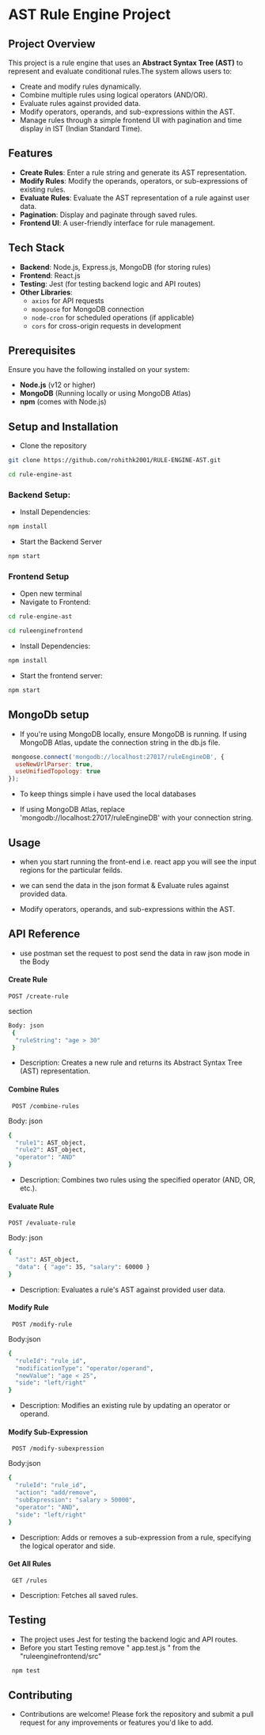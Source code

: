 # AST Rule Engine Project
## Project Overview
This project is a rule engine that uses an **Abstract Syntax Tree (AST)** to represent and evaluate conditional rules.The system allows users to:
- Create and modify rules dynamically.
- Combine multiple rules using logical operators (AND/OR).
- Evaluate rules against provided data.
- Modify operators, operands, and sub-expressions within the AST.
- Manage rules through a simple frontend UI with pagination and time display in IST (Indian Standard Time).

## Features
- **Create Rules**: Enter a rule string and generate its AST representation.
- **Modify Rules**: Modify the operands, operators, or sub-expressions of existing rules.
- **Evaluate Rules**: Evaluate the AST representation of a rule against user data.
- **Pagination**: Display and paginate through saved rules.
- **Frontend UI**: A user-friendly interface for rule management.
## Tech Stack

- **Backend**: Node.js, Express.js, MongoDB (for storing rules)
- **Frontend**: React.js
- **Testing**: Jest (for testing backend logic and API routes)
- **Other Libraries**: 
  - `axios` for API requests
  - `mongoose` for MongoDB connection
  - `node-cron` for scheduled operations (if applicable)
  - `cors` for cross-origin requests in development
## Prerequisites

Ensure you have the following installed on your system:
- **Node.js** (v12 or higher)
- **MongoDB** (Running locally or using MongoDB Atlas)
- **npm** (comes with Node.js)
## Setup and Installation
- Clone the repository

```bash
git clone https://github.com/rohithk2001/RULE-ENGINE-AST.git
```
```bash
cd rule-engine-ast

```
###  Backend Setup: 

- Install Dependencies:

```bash
npm install

```
- Start the Backend Server

```bash 
npm start
```

### Frontend Setup
- Open new terminal
- Navigate to Frontend: 
```bash
cd rule-engine-ast
```
```bash
cd ruleenginefrontend

```
- Install Dependencies:

```bash
npm install

```
- Start the frontend server:
```bash 
npm start
```


## MongoDb setup
- If you're using MongoDB locally, ensure MongoDB is running. If using MongoDB Atlas, update the connection string in the db.js file.

```js
 mongoose.connect('mongodb://localhost:27017/ruleEngineDB', {
  useNewUrlParser: true,
  useUnifiedTopology: true
});

```
- To keep things simple i have used the local databases

- If using MongoDB Atlas, replace 'mongodb://localhost:27017/ruleEngineDB' with your connection string.
## Usage

- when you start running the front-end i.e. react app you will see the input regions for the particular feilds.

- we can send the data in the json format & Evaluate rules against provided data.

- Modify operators, operands, and sub-expressions within the AST.
## API Reference

- use postman set the request to post send the data in raw json mode in the Body 

#### Create Rule
```http
POST /create-rule
```

section 
```bash
Body: json
 { 
  "ruleString": "age > 30"
 }
```
- Description: Creates a new rule and returns its Abstract Syntax Tree (AST) representation.

#### Combine Rules
```http 
 POST /combine-rules
```
Body: json
```bash
{ 
  "rule1": AST_object, 
  "rule2": AST_object, 
  "operator": "AND" 
}
```

- Description: Combines two rules using the specified operator (AND, OR, etc.).

#### Evaluate Rule
```http 
POST /evaluate-rule
```
Body: json

```bash
{ 
  "ast": AST_object, 
  "data": { "age": 35, "salary": 60000 } 
}
```
- Description: Evaluates a rule's AST against provided user data.

#### Modify Rule
```http
 POST /modify-rule
```
Body:json
```bash
{ 
  "ruleId": "rule_id", 
  "modificationType": "operator/operand", 
  "newValue": "age < 25", 
  "side": "left/right" 
}
```
- Description: Modifies an existing rule by updating an operator or operand.

#### Modify Sub-Expression
```http
 POST /modify-subexpression
```
Body:json
```bash
{ 
  "ruleId": "rule_id", 
  "action": "add/remove", 
  "subExpression": "salary > 50000", 
  "operator": "AND", 
  "side": "left/right" 
}
```
- Description: Adds or removes a sub-expression from a rule, specifying the logical operator and side.

#### Get All Rules
```http
 GET /rules
```
- Description: Fetches all saved rules.

## Testing

- The project uses Jest for testing the backend logic and API routes.
- Before you start Testing remove " app.test.js " from the "ruleenginefrontend/src"
```bash
 npm test
```

## Contributing

- Contributions are welcome! Please fork the repository and submit a pull request for any improvements or features you'd like to add.
